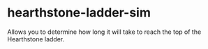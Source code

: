 # hearthstone-ladder-sim
Allows you to determine how long it will take to reach the top of the Hearthstone ladder.
